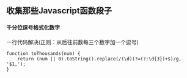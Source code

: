 ## 收集那些Javascript函数段子

#### 千分位逗号格式化数字
一行代码解决(正则：从后往前数每三个数字加一个逗号)
```
function toThousands(num) {
    return (num || 0).toString().replace(/(\d)(?=(?:\d{3})+$)/g, '$1,');
}
```